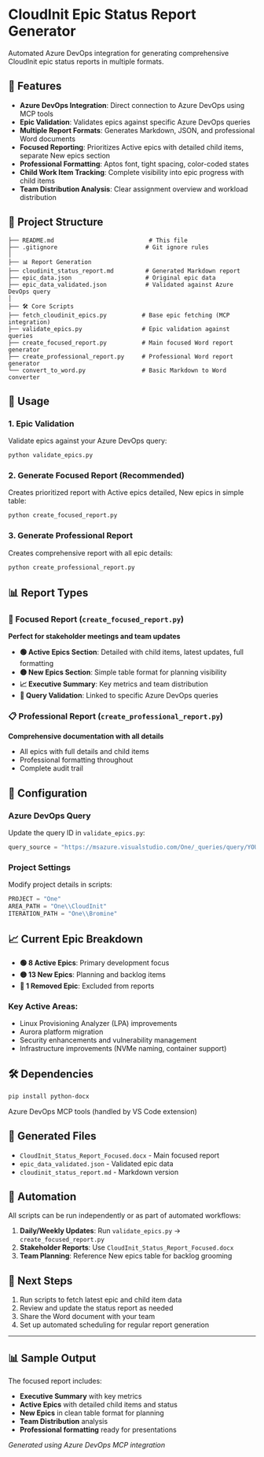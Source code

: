 ﻿# CloudInit Epic Status Report Generator

Automated Azure DevOps integration for generating comprehensive CloudInit epic status reports in multiple formats.

## 🚀 Features

- **Azure DevOps Integration**: Direct connection to Azure DevOps using MCP tools
- **Epic Validation**: Validates epics against specific Azure DevOps queries
- **Multiple Report Formats**: Generates Markdown, JSON, and professional Word documents
- **Focused Reporting**: Prioritizes Active epics with detailed child items, separate New epics section
- **Professional Formatting**: Aptos font, tight spacing, color-coded states
- **Child Work Item Tracking**: Complete visibility into epic progress with child items
- **Team Distribution Analysis**: Clear assignment overview and workload distribution

## 📁 Project Structure

```
├── README.md                           # This file
├── .gitignore                         # Git ignore rules
│
├── 📊 Report Generation
├── cloudinit_status_report.md         # Generated Markdown report
├── epic_data.json                     # Original epic data
├── epic_data_validated.json           # Validated against Azure DevOps query
│
├── 🛠️ Core Scripts
├── fetch_cloudinit_epics.py          # Base epic fetching (MCP integration)
├── validate_epics.py                 # Epic validation against queries
├── create_focused_report.py          # Main focused Word report generator
├── create_professional_report.py     # Professional Word report generator
└── convert_to_word.py                # Basic Markdown to Word converter
```

## 🎯 Usage

### 1. Epic Validation
Validate epics against your Azure DevOps query:

```bash
python validate_epics.py
```

### 2. Generate Focused Report (Recommended)
Creates prioritized report with Active epics detailed, New epics in simple table:

```bash
python create_focused_report.py
```

### 3. Generate Professional Report
Creates comprehensive report with all epic details:

```bash
python create_professional_report.py
```

## 📊 Report Types

### 🎯 Focused Report (`create_focused_report.py`)
**Perfect for stakeholder meetings and team updates**

- **🟢 Active Epics Section**: Detailed with child items, latest updates, full formatting
- **🟡 New Epics Section**: Simple table format for planning visibility
- **📈 Executive Summary**: Key metrics and team distribution
- **🔗 Query Validation**: Linked to specific Azure DevOps queries

### 📋 Professional Report (`create_professional_report.py`)
**Comprehensive documentation with all details**

- All epics with full details and child items
- Professional formatting throughout
- Complete audit trail

## 🔧 Configuration

### Azure DevOps Query
Update the query ID in `validate_epics.py`:
```python
query_source = "https://msazure.visualstudio.com/One/_queries/query/YOUR_QUERY_ID/"
```

### Project Settings
Modify project details in scripts:
```python
PROJECT = "One"
AREA_PATH = "One\\CloudInit"
ITERATION_PATH = "One\\Bromine"
```

## 📈 Current Epic Breakdown

- **🟢 8 Active Epics**: Primary development focus
- **🟡 13 New Epics**: Planning and backlog items
- **🔴 1 Removed Epic**: Excluded from reports

### Key Active Areas:
- Linux Provisioning Analyzer (LPA) improvements
- Aurora platform migration
- Security enhancements and vulnerability management
- Infrastructure improvements (NVMe naming, container support)

## 🛠️ Dependencies

```bash
pip install python-docx
```

Azure DevOps MCP tools (handled by VS Code extension)

## 📝 Generated Files

- `CloudInit_Status_Report_Focused.docx` - Main focused report
- `epic_data_validated.json` - Validated epic data
- `cloudinit_status_report.md` - Markdown version

## 🚀 Automation

All scripts can be run independently or as part of automated workflows:

1. **Daily/Weekly Updates**: Run `validate_epics.py` → `create_focused_report.py`
2. **Stakeholder Reports**: Use `CloudInit_Status_Report_Focused.docx`
3. **Team Planning**: Reference New epics table for backlog grooming

## 🔄 Next Steps

1. Run scripts to fetch latest epic and child item data
2. Review and update the status report as needed
3. Share the Word document with your team
4. Set up automated scheduling for regular report generation

---

## 📊 Sample Output

The focused report includes:
- **Executive Summary** with key metrics
- **Active Epics** with detailed child items and status
- **New Epics** in clean table format for planning
- **Team Distribution** analysis
- **Professional formatting** ready for presentations

*Generated using Azure DevOps MCP integration*
